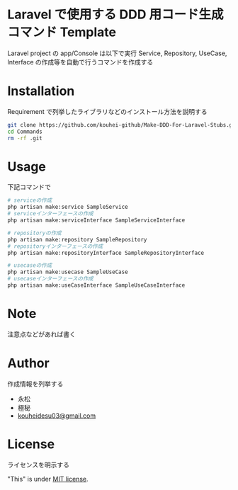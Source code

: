 # Laravel で使用する DDD 用コード生成コマンド Template

Laravel project の app/Console は以下で実行
Service, Repository, UseCase, Interface の作成等を自動で行うコマンドを作成する

# Installation

Requirement で列挙したライブラリなどのインストール方法を説明する

```bash
git clone https://github.com/kouhei-github/Make-DDD-For-Laravel-Stubs.git Commands
cd Commands
rm -rf .git
```

# Usage

下記コマンドで

```bash
# serviceの作成
php artisan make:service SampleService
# serviceインターフェースの作成
php artisan make:serviceInterface SampleServiceInterface

# repositoryの作成
php artisan make:repository SampleRepository
# repositoryインターフェースの作成
php artisan make:repositoryInterface SampleRepositoryInterface

# usecaseの作成
php artisan make:usecase SampleUseCase
# usecaseインターフェースの作成
php artisan make:useCaseInterface SampleUseCaseInterface
```

# Note

注意点などがあれば書く

# Author

作成情報を列挙する

- 永松
- 極秘
- kouheidesu03@gmail.com

# License

ライセンスを明示する

"This" is under [MIT license](https:/).
